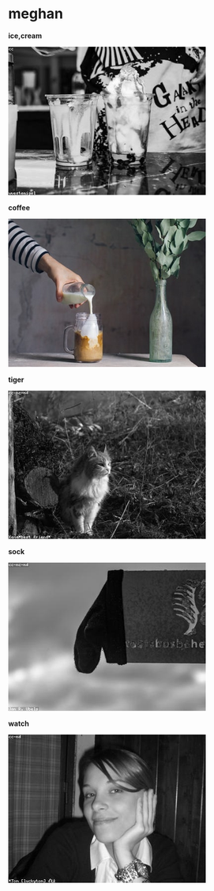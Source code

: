 # meghan

**ice,cream**

![ice,cream](loremflickr_ice,cream.jpg)

**coffee**

![coffee](unsplash_coffee.jpg)

**tiger**

![tiger](loremflickr_tiger.jpg)

**sock**

![sock](loremflickr_sock.jpg)

**watch**

![watch](loremflickr_watch.jpg)

